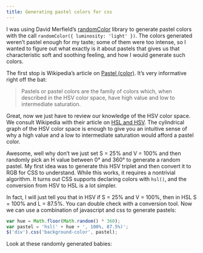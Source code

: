 ```yaml
---
title: Generating pastel colors for css
---
```

I was using David Merfield’s [randomColor][r] library to generate pastel colors
with the call `randomColor({ luminosity: 'light' })`. The colors generated
weren’t pastel enough for my taste; some of them were too intense, so I wanted
to figure out what exactly is it about pastels that gives us that characteristic
soft and soothing feeling, and how I would generate such colors.

The first stop is Wikipedia’s article on [Pastel (color)][p]. It’s very
informative right off the bat:

> Pastels or pastel colors are the family of colors which, when described in the
> HSV color space, have high value and low to intermediate saturation.

Great, now we just have to review our knowledge of the HSV color space. We
consult Wikipedia with their article on [HSL and HSV][h]. The cylindrical graph
of the HSV color space is enough to give you an intuitive sense of why a high
value and a low to intermediate saturation would afford a pastel color.

Awesome, well why don’t we just set S = 25% and V = 100% and then randomly pick
an H value between 0° and 360° to generate a random pastel. My first idea was to
generate this HSV triplet and then convert it to RGB for CSS to understand.
While this works, it requires a nontrivial algorithm. It turns out CSS supports
declaring colors with `hsl()`, and the conversion from HSV to HSL is a lot
simpler.

In fact, I will just tell you that in HSV if S = 25% and V = 100%, then in HSL S
= 100% and L = 87.5%. You can double check with a conversion tool. Now we can
use a combination of javascript and css to generate pastels:

```javascript
var hue = Math.floor(Math.random() * 360);
var pastel = 'hsl(' + hue + ', 100%, 87.5%)';
$('div').css('background-color', pastel);
```

Look at these randomly generated babies:

<div id="pastels" style="display: -webkit-flex; -webkit-justify-content: space-between;">
  <script>
    var hue, pastel, i;
    var pastels = document.getElementById('pastels');
    for (i = 1; i <= 6; i++) {
      hue = Math.floor(Math.random() * 360);
      pastel = 'hsl(' + hue + ', 100%, 87.5%)';
      (function(pastel) {
        var div = document.createElement('div');
        div.style.backgroundColor = pastel;
        div.style.height = '100px';
        div.style.width = 'calc(100% / 6 - 5px)';
        div.style.display = 'inline-block';
        pastels.appendChild(div);
      })(pastel);
    }
  </script>
</div>

[h]: http://en.wikipedia.org/wiki/HSL_and_HSV
[p]: http://en.wikipedia.org/wiki/Pastel_(color)
[r]: https://github.com/davidmerfield/randomColor
